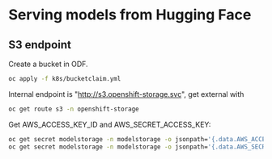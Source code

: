 # Serving models from Hugging Face


## S3 endpoint

Create a bucket in ODF.

```bash
oc apply -f k8s/bucketclaim.yml
```

Internal endpoint is "http://s3.openshift-storage.svc", get external with

```bash
oc get route s3 -n openshift-storage
```

Get AWS_ACCESS_KEY_ID and AWS_SECRET_ACCESS_KEY:

```bash
oc get secret modelstorage -n modelstorage -o jsonpath='{.data.AWS_ACCESS_KEY_ID}' | base64 --decode
oc get secret modelstorage -n modelstorage -o jsonpath='{.data.AWS_SECRET_ACCESS_KEY}' | base64 --decode
```
